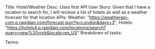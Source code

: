 Title: Hotel/Weather
Desc: Uses first API 
User Story: Given that I have a location to search for, I will recieve a list of hotels as well as a weather forecast for that location
APIs: Weather: "https://weatherapi-com.p.rapidapi.com/forecast.json?q=London&days=3", Hotels: "https://hotels4.p.rapidapi.com/locations/search?query=new%20york&locale=en_US"
Breakdown of tasks: 


Terms: 